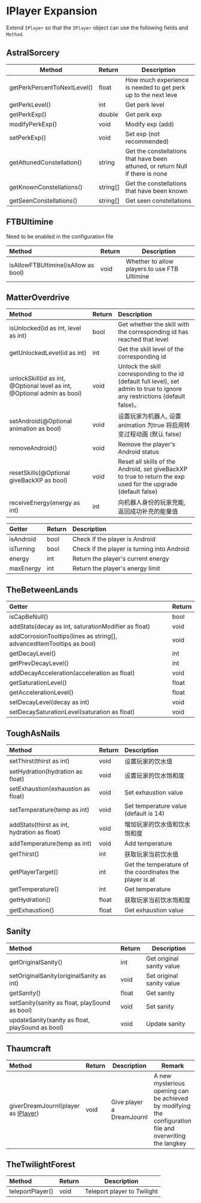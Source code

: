 # IPlayer Expansion

Extend `IPlayer` so that the `IPlayer` object can use the following fields and  `Method`.

## AstralSorcery

| Method                  | Return | Description                      |
| --------------------------- | :------- | ------------------------------------ |
| getPerkPercentToNextLevel() | float    | How much experience is needed to get perk up to the next leve |
| getPerkLevel()              | int      | Get perk level         |
| getPerkExp()                | double   | Get perk exp |
| modifyPerkExp()             | void     | Modify exp (add) |
| setPerkExp()                | void     | Set exp (not recommended) |
| getAttunedConstellation()   | string   | Get the constellations that have been attuned, or return Null if there is none |
| getKnownConstellations()    | string[] | Get the constellations that have been known |
| getSeenConstellations()     | string[] | Get seen constellations |

## FTBUltimine

Need to be enabled in the configuration file

| Method                          | Return |Description|
| :---------------------------------- | :----- |-----------------------------------|
| isAllowFTBUltimine(isAllow as bool) | void   |Whether to allow players to use FTB Ultimine|

## MatterOverdrive

| Method                                                         | Return | Description |
| :---------------------------------------------------------------- | :------ |:----------------------------------- |
| isUnlocked(id as int, level as int) | bool | Get whether the skill with the corresponding id has reached that level |
| getUnlockedLevel(id as int) | int | Get the skill level of the corresponding id |
| unlockSkill(id as int, @Optional level as int, @Optional admin as bool) | void    | Unlock the skill corresponding to the id (default full level), set admin to true to ignore any restrictions (default false)。 |
| setAndroid(@Optional animation as bool) | void | 设置玩家为机器人, 设置 animation 为true 将启用转变过程动画 (默认 false) |
| removeAndroid() | void | Remove the player's Android status |
| resetSkills(@Optional giveBackXP as bool) | void | Reset all skills of the Android, set giveBackXP to true to return the exp used for the upgrade (default false) |
| receiveEnergy(energy as int) | int | 向机器人身份的玩家充能, 返回成功补充的能量值 |

| Getter       | Return | Description |
| :----------- | :------ | :--------------------------------------------- |
| isAndroid    | bool | Check if the player is Android |
| isTurning    | bool | Check if the player is turning into Android |
| energy       | int     | Return the player's current energy |
| maxEnergy    | int     | Return the player's energy limit |

## TheBetweenLands

| Getter                                                       | Return |
| :----------------------------------------------------------- | :----- |
| isCapBeNull()                                                | bool   |
| addStats(decay as int, saturationModifier as float)          | void   |
| addCorrosionTooltips(lines as string[], advancedItemTooltips as bool) | void   |
| getDecayLevel()                                              | int    |
| getPrevDecayLevel()                                          | int    |
| addDecayAcceleration(acceleration as float)                  | void   |
| getSaturationLevel()                                         | float  |
| getAccelerationLevel()                                       | float  |
| setDecayLevel(decay as int)                                  | void   |
| setDecaySaturationLevel(saturation as float)                 | void   |

## ToughAsNails

|Method                                   | Return | Description |
| :------------------------------------ | :----- |:----------------------------------- |
| setThirst(thirst as int)                 | void   | 设置玩家的饮水值  |
| setHydration(hydration as float)         | void   | 设置玩家的饮水饱和度  |
| setExhaustion(exhaustion as float)       | void   | Set exhaustion value |
| setTemperature(temp as int)              | void   | Set temperature value (default is 14) |
| addStats(thirst as int, hydration as float) | void   | 增加玩家的饮水值和饮水饱和度  |
| addTemperature(temp as int)              | void   | Add temperature |
| getThirst()                           | int    | 获取玩家当前饮水值  |
| getPlayerTarget()                     | int    | Get the temperature of the coordinates the player is at |
| getTemperature()                      | int    | Get temperature |
| getHydration()                        | float  | 获取玩家当前饮水饱和度  |
| getExhaustion()                       | float  | Get exhaustion value |

## Sanity

| Method                                    | Return | Description      |
| :-------------------------------------------- | :----- | -------------------- |
| getOriginalSanity()                           | int    | Get original sanity value |
| setOriginalSanity(originalSanity as int)         | void   | Set original sanity value |
| getSanity()                                   | float  | Get sanity |
| setSanity(sanity as float, playSound as bool)    | void   | Set sanity |
| updateSanity(sanity as float, playSound as bool) | void   | Update sanity |

## Thaumcraft

| Method                                                       | Return | Description               | Remark                                                       |
| :----------------------------------------------------------- | :----- | ------------------------- | ------------------------------------------------------------ |
| giverDreamJournl(player as [IPlayer](https://docs.blamejared.com/1.12/en/Vanilla/Players/IPlayer/)) | void   | Give player a DreamJournl | A new mysterious opening can be achieved by modifying the configuration file and overwriting the langkey |

## TheTwilightForest

| Method                             | Return  |Description             |
| :------------------------------- | :----- | ---------------- |
| teleportPlayer() | void   | Teleport player to Twilight |